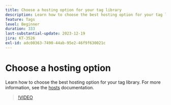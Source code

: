 ```yaml
---
title: Choose a hosting option for your tag library
description: Learn how to choose the best hosting option for your tag library.
feature: Tags
level: Beginner
duration: 333
last-substantial-update: 2023-12-19
jira: KT-3526
exl-id: adc00363-7490-44ab-95e2-46f9f630021c
---
```

# Choose a hosting option

Learn how to choose the best hosting option for your tag library. For more information, see the [hosts](https://experienceleague.adobe.com/docs/experience-platform/tags/publish/hosts/hosts-overview.html) documentation.

>[!VIDEO](https://video.tv.adobe.com/v/28728/?learn=on&enablevpops)
